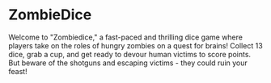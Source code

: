 # ZombieDice
Welcome to "Zombiedice," a fast-paced and thrilling dice game where players take on the roles of hungry zombies on a quest for brains! Collect 13 dice, grab a cup, and get ready to devour human victims to score points. But beware of the shotguns and escaping victims - they could ruin your feast!
